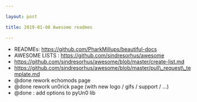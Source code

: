 ```yaml
---

layout: post

title: 2019-01-08 Awesome readmes

---
```



-   READMEs: https://github.com/PharkMillups/beautiful-docs
-   AWESOME LISTS : https://github.com/sindresorhus/awesome
-   https://github.com/sindresorhus/awesome/blob/master/create-list.md
-   https://github.com/sindresorhus/awesome/blob/master/pull\_request\_template.md
-   @done rework echomods page
-   @done rework un0rick page (with new logo / gifs / support / ...)
-   @done : add options to pyUn0 lib

